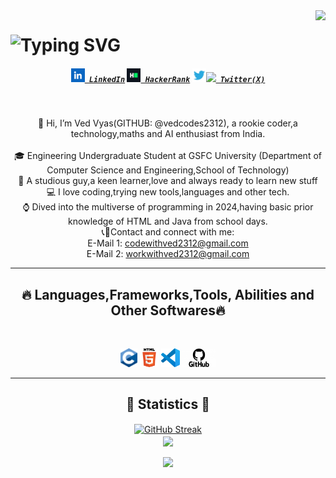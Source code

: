 
<img align = "right"  src="/">
<h1 align = "center>
<a href="https://git.io/typing-svg"
  ><img src="https://readme-typing-svg.herokuapp.com?font=Fira+Code&pause=1000&width=435&lines=Greeting+to+all%2CThis+is+Ved+Vyas....;A+tech+%2Cmaths+and+AI+enthusiast%2C;I+love+coding+and+am+a+keen+learner;A+studious+person+in+the+Data+Verse" alt="Typing SVG" />
</a>
  </h1>
  <h5 align = "center"> 
    <code><a href="https://www.linkedin.com/in/ved-vyas-416631327/" title="LinkedIn Profile"><img src="linkein.png" width="22"> LinkedIn</a></code>
 <code><a href="https://www.hackerrank.com/profile/ved_codes2312" title="HackerRank Profile"><img src="hackerrank.jpg" width="22"> HackerRank</a></code>  
<code><a href="https://x.com/VedVyas894081" title="Twitter(X) Profile"><img src="twitter.jpg" width="22"><img src="x.jpg" width="22"> Twitter(X)</a></code>    </h5> 
<br>
<p align="center">
👋 Hi, I’m Ved Vyas(GITHUB: @vedcodes2312), a rookie coder,a technology,maths and AI enthusiast from India.
<br>
<br>
 🎓 Engineering Undergraduate Student at GSFC University (Department of Computer Science and Engineering,School of Technology)
  <br>
📗 A studious guy,a keen learner,love and always ready to learn new stuff
<br>
💻 I love coding,trying new tools,languages and other tech.
<br>
⌚ Dived into the multiverse of programming in 2024,having basic prior knowledge of HTML and Java from school days.
  <br>
 📞📩Contact and connect with me:
  <br>
   E-Mail 1: <a href="mailto: codewithved2312@gmail.com">codewithved2312@gmail.com</a>
  <br>
  E-Mail 2: <a href="mailto: workwithved2312@gmail.com">workwithved2312@gmail.com</a> </p>
<hr>
<h2 align="center">🔥 Languages,Frameworks,Tools, Abilities and Other Softwares🔥</h2>
<br>
<p align="center">
<code><img title="C Language" src="C_Programming_Language.svg.png" height="30"></code>
<code><img title="HTML" src="HTML5_logo_and_wordmark.svg.png" height="30"></code>
<code><img title="Visual Studio Code" src="vscode-1-200x200.png" height="30"></code>
<code><img title="github" src="GitHub-Logo-700x394.png" height="30"></code>  </p> </hr>
<hr>
<h2 align="center"> 📶 Statistics 📶 </h2>
<p align="center">
<div align="center">
<a href="https://git.io/streak-stats"><img align="center" src="https://streak-stats.demolab.com?user=vedcodes2312&theme=material-palenight" alt="GitHub Streak" /></a>
  <br>
<a href="https://github.com/anuraghazra/github-readme-stats" title="Go to Source">
<img align="center" src="https://github-readme-stats.vercel.app/api?username=vedcodes2312&show_icons=true&theme=radical">  </a> </div>
<br>
<div align="center" width="100%">
<a href="https://github.com/anuraghazra/github-readme-stats">
<img src="https://github-readme-stats.vercel.app/api/top-langs/?username=vedcodes2312&layout=donut"  height=200 >
</a> </div>










 
 
  

